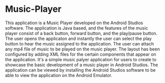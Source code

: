 # Music-Player
This application is a Music Player developed on the Android Studios software. The application is Java based, and the features of the 
music player consist of a back button, forward button, and the play/pause button. The user opens the applicaton and instantly the
user can select the play button to hear the music assigned to the application. The user can attach any mp4 file of music to be played on the
music player. The layout has been configured by adding XML files for the certain components that appear on the application. It's a simple
music palyer application for users to create to showcase the basic development of a music player in Android Studios. The application can be viewed by installing the Android Studios software to be able to view the application on the Android Emulator. 
